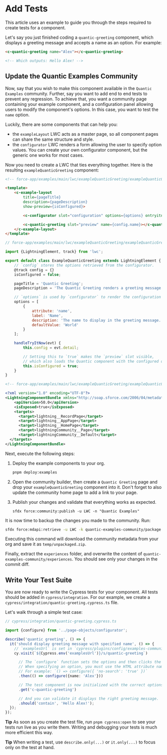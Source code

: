 # Add Tests

This article uses an example to guide you through the steps required to create tests for a component.

Let's say you just finished coding a `quantic-greeting` component, which displays a greeting message and accepts a name as an option. For example:

```html
<c-quantic-greeting name="Alex"></c-quantic-greeting>

<!-- Which outputs: Hello Alex! -->
```

## Update the Quantic Examples Community

Now, say that you wish to make this component available in the `Quantic Examples` community. Further, say you want to add end to end tests to prevent any regression. To achieve that, you want a community page containing your example component, and a configuration panel allowing users to modify the component's options. In this case, you want to test the `name` option.

Luckily, there are some components that can help you:

- the `exampleLayout` LWC acts as a master page, so all component pages can share the same structure and style.
- the `configurator` LWC renders a form allowing the user to specify option values. You can create your own configurator component, but the generic one works for most cases.

Now you need to create a LWC that ties everything together. Here is the resulting `exampleQuanticGreeting` component:

```html
<!-- force-app/examples/main/lwc/exampleQuanticGreeting/exampleQuanticGreeting.html -->

<template>
    <c-example-layout
        title={pageTitle}
        description={pageDescription}
        show-preview={isConfigured}>

        <c-configurator slot="configuration" options={options} ontryitnow={handleTryItNow}></c-configurator>

        <c-quantic-greeting slot="preview" name={config.name}></c-quantic-greeting>
    </c-example-layout>
</template>
```

```javascript
// force-app/examples/main/lwc/exampleQuanticGreeting/exampleQuanticGreeting.js

import {LightningElement, track} from 'lwc';

export default class ExampleQuanticGreeting extends LightningElement {
    // `config` stores the options retrieved from the configurator. 
    @track config = {}
    isConfigured = false;

    pageTitle = 'Quantic Greeting';
    pageDescription = 'The Quantic Greeting renders a greeting message given a name.';

    // `options` is used by `configurator` to render the configuration form.
    options = [
        {
            attribute: 'name',
            label: 'Name',
            description: 'The name to display in the greeting message.',
            defaultValue: 'World'
        }
    ];

    handleTryItNow(evt) {
        this.config = evt.detail;

        // Setting this to `true` makes the `preview` slot visible,
        // which also loads the Quantic component with the configured options.
        this.isConfigured = true;
    }
}
```

```xml
<!-- force-app/examples/main/lwc/exampleQuanticGreeting/exampleQuanticGreeting.js-meta.xml -->

<?xml version="1.0" encoding="UTF-8"?>
<LightningComponentBundle xmlns="http://soap.sforce.com/2006/04/metadata">
    <apiVersion>50.0</apiVersion>
    <isExposed>true</isExposed>
    <targets>
      <target>lightning__RecordPage</target>
      <target>lightning__AppPage</target>
      <target>lightning__HomePage</target>
      <target>lightningCommunity__Page</target>
      <target>lightningCommunity__Default</target>
  </targets>
</LightningComponentBundle>
```

Next, execute the following steps:

1. Deploy the example components to your org.

    ```bash
    pnpm deploy:examples
    ```

2. Open the community builder, then create a `Quantic Greeting` page and drop your `exampleQuanticGreeting` component into it. Don't forget to also update the community home page to add a link to your page.

3. Publish your changes and validate that everything works as expected.

    ```
    sfdx force:community:publish -u LWC -n "Quantic Examples"
    ```

It is now time to backup the changes you made to the community. Run:

```bash
sfdx force:mdapi:retrieve -u LWC -k quantic-examples-community/package.xml -r temp -w 10
```

Executing this command will download the community metadata from your org and save it as `temp/unpackaged.zip`.

Finally, extract the `experiences` folder, and overwrite the content of `quantic-examples-community/experiences`. You should see only your changes in the commit diff.

## Write Your Test Suite

You are now ready to write the Cypress tests for your component. All tests should be added in `cypress/integration`. For our example, we create a `cypress/integration/quantic-greeting.cypress.ts` file.

Let's walk through a simple test case:

```typescript
// cypress/integration/quantic-greeting.cypress.ts

import {configure} from '../page-objects/configurator';

describe('quantic greeting', () => {
  it('should display greeting message with specified name', () => {
    // `examplesUrl` is set in `cypress/plugins/config/examples-community.json`
    cy.visit(`${Cypress.env('examplesUrl')}/s/quantic-greeting`)

      // The `configure` function sets the options and then clicks the `Try it now` button.
      // When specifying an option, you must use the HTML attribute name (e.g., `no-search`).
      // For example: `() => configure({ 'no-search': 'true' })`
      .then(() => configure({name: 'Alex'}))

      // The test component is now initialized with the correct options.
      .get('c-quantic-greeting')

      // And you can validate it displays the right greeting message.
      .should('contain', 'Hello Alex!');
  });
});
```

**Tip** As soon as you create the test file, run `pnpm cypress:open` to see your tests run live as you write them. Writing and debugging your tests is much more efficient this way.

**Tip** When writing a test, use `describe.only(...)` or `it.only(...)` to focus only on the test at hand. 
